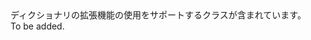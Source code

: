 <Namespace Name="Microsoft.Azure.Devices.Common.Extensions">
  <Docs>
    <summary>ディクショナリの拡張機能の使用をサポートするクラスが含まれています。</summary> 
    <remarks>To be added.</remarks>
  </Docs>
</Namespace>
